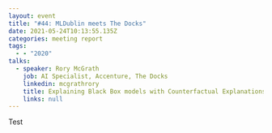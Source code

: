 ```yaml
---
layout: event
title: "#44: MLDublin meets The Docks"
date: 2021-05-24T10:13:55.135Z
categories: meeting report
tags:
  - - "2020"
talks:
  - speaker: Rory McGrath
    job: AI Specialist, Accenture, The Docks
    linkedin: mcgrathrory
    title: Explaining Black Box models with Counterfactual Explanations
    links: null
---
```

Test